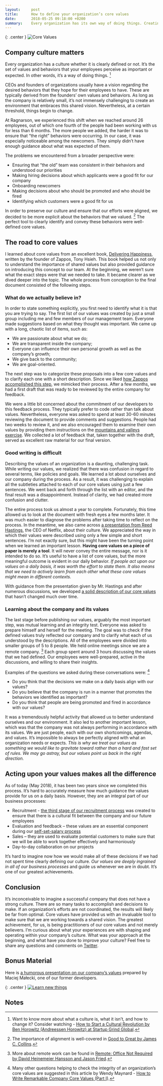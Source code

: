 ```yaml
---
layout:     post
title:      How to define your organization’s core values
date:       2018-05-25 09:18:00 +0200
summary:    Every organization has its own way of doing things. Creating alignment on a shared vision among your employees is not a trivial task. Well-defined core values can be exceedingly helpful when they guide behaviors and actions taken by the company. Here I will share what we learned during our process to ensure that you are successful if you decide to define your company’s values.
---
```


{: .center }
![Core Values](/images/core-values.jpg)

## Company culture matters

Every organization has a culture whether it is clearly defined or not. It’s the set of values and behaviors that your employees perceive as important or expected. In other words, it’s a way of doing things. [^1]

CEOs and founders of organizations usually have a vision regarding the desired behaviors that they hope for their employees to have. These are typically derived from the founders’ own values and behaviors. As long as the company is relatively small, it’s not immensely challenging to create an environment that embraces this shared vision. Nevertheless, at a certain threshold, things begin to change.

At Ragnarson, we experienced this shift when we reached around 26 employees, out of which one fourth of the people had been working with us for less than 6 months. The more people we added, the harder it was to ensure that “the right” behaviors were occurring. In our case, it was especially noticeable among the newcomers. They simply didn’t have enough guidance about what was expected of them.

The problems we encountered from a broader perspective were:
* Ensuring that “the old” team was consistent in their behaviors and understood our priorities
* Making hiring decisions about which applicants were a good fit for our company
* Onboarding newcomers
* Making decisions about who should be promoted and who should be fired
* Identifying which customers were a good fit for us

In order to preserve our culture and ensure that our efforts were aligned, we decided to be more explicit about the behaviors that we valued. [^2] The perfect tool to clearly identify and convey these behaviors were well-defined core values.

## The road to core values
I learned about core values from an excellent book, [Delivering Happiness](https://www.goodreads.com/book/show/29285279-delivering-happines), written by the founder of Zappos, Tony Hsieh. This book helped us not only to understand the importance of shared values but also provided guidance on introducing this concept to our team. At the beginning, we weren’t sure what the exact steps were that we needed to take. It became clearer as we dived deeper into the topic. The whole process from conception to the final document consisted of the following steps.

### What do we actually believe in?
In order to state something explicitly, you first need to identify what it is that you are trying to say. The first list of our values was created by just a small group including me and few members of our management team.
Everyone made suggestions based on what they thought was important. We came up with a long, chaotic list of items, such as:
* We are passionate about what we do;
* We are transparent inside the company;
* Everyone can influence their own personal growth as well as the company’s growth;
*  We give back to the community;
* We are goal-oriented.

The next step was to categorize these proposals into a few core values and to clarify each one with a short description. Since we liked [how Zappos accomplished this step](https://www.zapposinsights.com/about/core-values), we mimicked their process. After a few months, we had a first draft that was ready to be reviewed by the entire company for feedback.

We were a little bit concerned about the commitment of our developers to this feedback process. They typically prefer to code rather than talk about values. Nevertheless, everyone was asked to spend at least 30-60 minutes reviewing the document to provide comments and suggestions. People had two weeks to review it, and we also encouraged them to examine their own values by providing them instructions on the [mountains and valleys exercise](http://www.culturesync.net/toolbox/mountains-and-valleys/). We collected a lot of feedback that, taken together with the draft, served as excellent raw material for our final version.

### Good writing is difficult
Describing the values of an organization is a daunting, challenging task. While writing our values, we realized that there was confusion in regard to several terms, like policies and goals. We learned a lot about ourselves and our company during the process. As a result, it was challenging to explain all the subtleties attached to each of our core values using just a few sentences. We went back and forth through the list with an editor, and the final result was a disappointment. Instead of clarity, we had created more confusion and clutter.

The entire process took us almost a year to complete. Fortunately, this time allowed us to look at the document with fresh eyes a few months later. It was much easier to diagnose the problems after taking time to reflect on the process. In the meantime, we also came across [a presentation from Reed Hastings](https://www.slideshare.net/reed2001/culture-1798664), the CEO of Netflix, about their culture. We appreciated the way in which their values were described using only a few simple and short sentences.
I’m not exactly sure, but this might have been the turning point when we learned an important lesson. **Having core values on a piece of paper is merely a tool**. It will never convey the entire message, nor is it intended to do so. It’s useful to have a list of core values, but the more meaningful outcome is evident in our daily behavior. *If people act upon our values on a daily basis, it was worth the effort to state them. It also means that we need to actively learn from each other what these core values might mean in different contexts.*

With guidance from the presentation given by Mr. Hastings and after numerous discussions, we developed [a solid description of our core values](https://ragnarson.com/core-values/) that hasn’t changed much over time.

### Learning about the company and its values
The last stage before publishing our values, arguably the most important step, was mutual learning and an integrity test. Everyone was asked to prepare himself and herself for the meeting. The goal was to check if the defined values truly reflected our company and to clarify what each of us understood by the descriptions. All of the employees were divided into smaller groups of 5 to 8 people. We held online meetings since we are a remote company. [^3] Each group spent around 3 hours discussing the values that we had defined. Our employees were well-prepared, active in the discussions, and willing to share their insights.

Examples of the questions we asked during these conversations were: [^4]

* Do you think that the decisions we make on a daily basis align with our values?
* Do you believe that the company is run in a manner that promotes the behaviors we identified as important?
* Do you think that people are being promoted and fired in accordance with our values?

It was a tremendously helpful activity that allowed us to better understand ourselves and our environment. It also led to another important lesson, which was that the company was not always performing in accordance with its values. We are just people, each with our own shortcomings, agendas, and values. It’s impossible to always be perfectly aligned with what an organization needs or expects. *This is why we treat our values as something we would like to gravitate toward rather than a hard and fast set of rules. We may go astray, but our values point us back in the right direction.*

## Acting upon your values makes all the difference
As of today (May 2018), it has been two years since we completed this process. It’s hard to accurately measure how much guidance the values provide for us on a daily basis. However, they are an integral part of our business processes:
* Recruitment - [the third stage of our recruitment process](http://jobs.ragnarson.com/) was created to ensure that there is a cultural fit between the company and our future employees
* Evaluation and feedback – these values are an essential component during our [self-set-salary process](https://maciejgalkiewicz.com/2018/05/08/self-set-salaries/)
* Sales – they are used to evaluate potential customers to make sure that we will be able to work together effectively and harmoniously
* Day-to-day collaboration on our projects

It’s hard to imagine now how we would make all of these decisions if we had not spent time clearly defining our culture. *Our values are deeply ingrained in all of our business processes* and guide us whenever we are in doubt. It’s one of our greatest achievements.

## Conclusion
It’s inconceivable to imagine a successful company that does not have a strong culture. There are so many tasks to accomplish and decisions to make. If an organization’s efforts are not coordinated, the results will likely be far from optimal. Core values have provided us with an invaluable tool to make sure that we are working towards a shared vision. The greatest achievement, for us, is being practitioners of our core values and not merely believers. I’m curious about what your experiences are with shaping and operating within your company’s culture. What was your approach at the beginning, and what have you done to improve your culture? Feel free to share any questions and comments on [Twitter](https://twitter.com/mgalkiewicz/).

## Bonus Material
Here is [a humorous presentation on our company’s values](https://gist.github.com/mgalkiewicz/f0a61b3707233fed5a73cf964666274e) prepared by Maciej Małecki, one of our former developers.

{: .center }
[![Learn new things](/images/learn-new-things.gif)](https://gist.github.com/mgalkiewicz/f0a61b3707233fed5a73cf964666274e)

## Notes
[^1]: Want to know more about what a culture is, what it isn’t, and how to change it? Consider watching - [How to Start a Cultural Revolution by Ben Horowitz (Andreessen Horowitz) at Startup Grind Global](https://www.youtube.com/watch?v=YVVick2kf8c&feature=share).

[^2]: The importance of alignment is well-covered in [Good to Great by James C. Collins](https://www.goodreads.com/book/show/76865.Good_to_Great).

[^3]: More about remote work can be found in [Remote: Office Not Required by David Heinemeier Hansson and Jason Fried](https://www.goodreads.com/book/show/17316682-remote).

[^4]: Many other questions helping to check the integrity of an organization’s core values are suggested in this article by Wendy Maynard - [How to Write Remarkable Company Core Values (Part I)](https://www.kinesisinc.com/how-to-company-values-part-i/).

